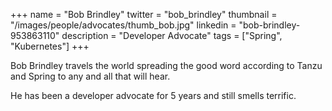 +++
name = "Bob Brindley"
twitter = "bob_brindley"
thumbnail = "/images/people/advocates/thumb_bob.jpg"
linkedin = "bob-brindley-953863110"
description = "Developer Advocate"
tags = ["Spring", "Kubernetes"]
+++

Bob Brindley travels the world spreading the good word according to Tanzu and Spring to any and all that will hear.

He has been a developer advocate for 5 years and still smells terrific.

<!--more-->
